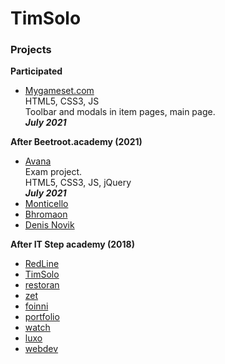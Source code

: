 # TimSolo
### Projects

<strong>Participated</strong>
* [Mygameset.com](https://mygameset.com)<br>
HTML5, CSS3, JS<br>
Toolbar and modals in item pages, main page.
<br><i><b>July 2021</b></i>

<strong>After Beetroot.academy (2021)</strong>
* [Avana](https://soulraise.github.io/avana/avana/)<br>
Exam project.<br>
HTML5, CSS3, JS, jQuery<br>
<i><b>July 2021</b></i>
* [Monticello](monticello/)
* [Bhromaon](bhromaon/)
* [Denis Novik](DenisNovik/)



<strong>After IT Step academy (2018)</strong>

* [RedLine](RedLine/)
* [TimSolo](TimSolo/)
* [restoran](Restoran/)
* [zet](ZET/)
* [foinni](Foinni/)
* [portfolio](Portfolio/)
* [watch](watch/)
* [luxo](luxo/)
* [webdev](webdev/)

